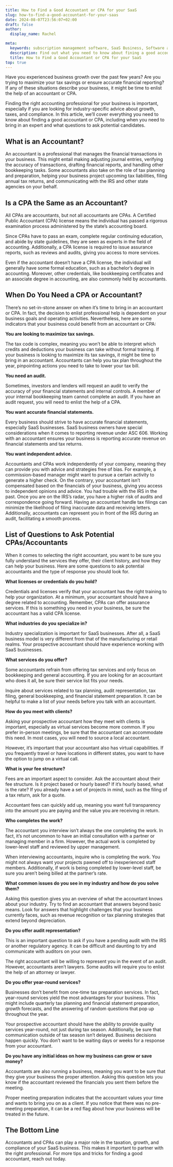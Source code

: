 ```yaml
---
title: How to Find a Good Accountant or CPA for your SaaS
slug: how-to-find-a-good-accountant-for-your-saas
date: 2024-08-07T23:56:07+02:00
draft: false
author:
  display_name: Rachel

meta:
  keywords: subscription management software, SaaS Business, Software as a Service, BillaBear
  description: Find out what you need to know about fining a good accountant for your SaaS
  title: How to Find a Good Accountant or CPA for your SaaS
top: true
---
```

Have you experienced business growth over the past few years? Are you trying to maximize your tax savings or ensure accurate financial reporting? If any of these situations describe your business, it might be time to enlist the help of an accountant or CPA.

Finding the right accounting professional for your business is important, especially if you are looking for industry-specific advice about growth, taxes, and compliance. In this article, we’ll cover everything you need to know about finding a good accountant or CPA, including when you need to bring in an expert and what questions to ask potential candidates.  

## What is an Accountant?

An accountant is a professional that manages the financial transactions in your business. This might entail making adjusting journal entries, verifying the accuracy of transactions, drafting financial reports, and handling other bookkeeping tasks.
Some accountants also take on the role of tax planning and preparation, helping your business project upcoming tax liabilities, filing annual tax returns, and communicating with the IRS and other state agencies on your behalf.

## Is a CPA the Same as an Accountant?

All CPAs are accountants, but not all accountants are CPAs. A Certified Public Accountant (CPA) license means the individual has passed a rigorous examination process administered by the state’s accounting board.

Since CPAs have to pass an exam, complete regular continuing education, and abide by state guidelines, they are seen as experts in the field of accounting. Additionally, a CPA license is required to issue assurance reports, such as reviews and audits, giving you access to more services.

Even if the accountant doesn’t have a CPA license, the individual will generally have some formal education, such as a bachelor’s degree in accounting. Moreover, other credentials, like bookkeeping certificates and an associate degree in accounting, are also commonly held by accountants.

## When Do You Need a CPA or Accountant?

There’s no set-in-stone answer on when it’s time to bring in an accountant or CPA. In fact, the decision to enlist professional help is dependent on your business goals and operating activities. Nevertheless, here are some indicators that your business could benefit from an accountant or CPA:

__You are looking to maximize tax savings.__

The tax code is complex, meaning you won’t be able to interpret which credits and deductions your business can take without formal training. If your business is looking to maximize its tax savings, it might be time to bring in an accountant. Accountants can help you tax plan throughout the year, pinpointing actions you need to take to lower your tax bill.

__You need an audit.__

Sometimes, investors and lenders will request an audit to verify the accuracy of your financial statements and internal controls. A member of your internal bookkeeping team cannot complete an audit. If you have an audit request, you will need to enlist the help of a CPA.

__You want accurate financial statements.__

Every business should strive to have accurate financial statements, especially SaaS businesses. SaaS business owners have special considerations when it comes to reporting revenue under ASC 606. Working with an accountant ensures your business is reporting accurate revenue on financial statements and tax returns.

__You want independent advice.__

Accountants and CPAs work independently of your company, meaning they can provide you with advice and strategies free of bias. For example, a commission-based manager might want to pursue a certain activity to generate a higher check. On the contrary, your accountant isn’t compensated based on the financials of your business, giving you access to independent opinions and advice.
You had trouble with the IRS in the past.
Once you are on the IRS’s radar, you have a higher risk of audits and correspondence going forward. Having an accountant handle tax filings can minimize the likelihood of filing inaccurate data and receiving letters. Additionally, accountants can represent you in front of the IRS during an audit, facilitating a smooth process.

## List of Questions to Ask Potential CPAs/Accountants

When it comes to selecting the right accountant, you want to be sure you fully understand the services they offer, their client history, and how they can help your business. Here are some questions to ask potential accountants and the type of response you should look for.

__What licenses or credentials do you hold?__

Credentials and licenses verify that your accountant has the right training to help your organization. At a minimum, your accountant should have a degree related to accounting. Remember, CPAs can offer assurance services. If this is something you need in your business, be sure the accountant has a valid CPA license.

__What industries do you specialize in?__

Industry specialization is important for SaaS businesses. After all, a SaaS business model is very different from that of the manufacturing or retail realms. Your prospective accountant should have experience working with SaaS businesses.

__What services do you offer?__

Some accountants refrain from offering tax services and only focus on bookkeeping and general accounting. If you are looking for an accountant who does it all, be sure their service list fits your needs.

Inquire about services related to tax planning, audit representation, tax filing, general bookkeeping, and financial statement preparation. It can be helpful to make a list of your needs before you talk with an accountant.

__How do you meet with clients?__

Asking your prospective accountant how they meet with clients is important, especially as virtual services become more common. If you prefer in-person meetings, be sure that the accountant can accommodate this need. In most cases, you will need to source a local accountant.

However, it’s important that your accountant also has virtual capabilities. If you frequently travel or have locations in different states, you want to have the option to jump on a virtual call.

__What is your fee structure?__

Fees are an important aspect to consider. Ask the accountant about their fee structure. Is it project based or hourly based? If it’s hourly based, what is the rate? If you already have a set of projects in mind, such as the filing of a tax return, ask for a quote.

Accountant fees can quickly add up, meaning you want full transparency into the amount you are paying and the value you are receiving in return.

__Who completes the work?__

The accountant you interview isn’t always the one completing the work. In fact, it’s not uncommon to have an initial consultation with a partner or managing member in a firm. However, the actual work is completed by lower-level staff and reviewed by upper management.

When interviewing accountants, inquire who is completing the work. You might not always want your projects pawned off to inexperienced staff members. Additionally, if work is being completed by lower-level staff, be sure you aren’t being billed at the partner’s rate.

__What common issues do you see in my industry and how do you solve them?__

Asking this question gives you an overview of what the accountant knows about your industry. Try to find an accountant that answers beyond basic means. Look for answers that highlight challenges that your business currently faces, such as revenue recognition or tax planning strategies that extend beyond depreciation.  

__Do you offer audit representation?__

This is an important question to ask if you have a pending audit with the IRS or another regulatory agency. It can be difficult and daunting to try and communicate with auditors on your own.

The right accountant will be willing to represent you in the event of an audit. However, accountants aren’t lawyers. Some audits will require you to enlist the help of an attorney or lawyer.

__Do you offer year-round services?__

Businesses don’t benefit from one-time tax preparation services. In fact, year-round services yield the most advantages for your business. This might include quarterly tax planning and financial statement preparation, growth forecasts, and the answering of random questions that pop up throughout the year.

Your prospective accountant should have the ability to provide quality services year-round, not just during tax season. Additionally, be sure that communication outside of tax season isn’t delayed. Business decisions happen quickly. You don’t want to be waiting days or weeks for a response from your accountant.

__Do you have any initial ideas on how my business can grow or save money?__

Accountants are also running a business, meaning you want to be sure that they give your business the proper attention. Asking this question lets you know if the accountant reviewed the financials you sent them before the meeting.

Proper meeting preparation indicates that the accountant values your time and wants to bring you on as a client. If you notice that there was no pre-meeting preparation, it can be a red flag about how your business will be treated in the future.

## The Bottom Line

Accountants and CPAs can play a major role in the taxation, growth, and compliance of your SaaS business. This makes it important to partner with the right professional. For more tips and tricks for finding a good accountant, reach out today.  
